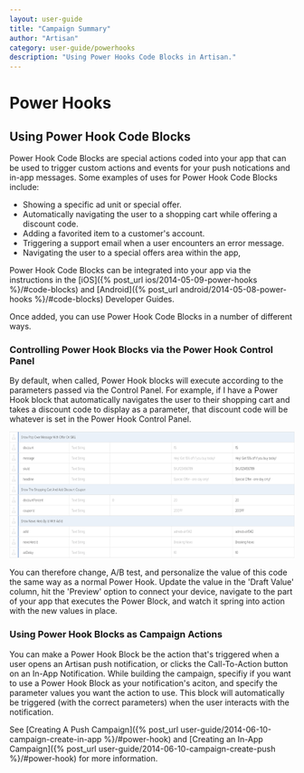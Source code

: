 ```yaml
---
layout: user-guide
title: "Campaign Summary"
author: "Artisan"
category: user-guide/powerhooks
description: "Using Power Hooks Code Blocks in Artisan."
---
```

# Power Hooks

## Using Power Hook Code Blocks

Power Hook Code Blocks are special actions coded into your app that can be used to trigger custom actions and events for your push notications and in-app messages.  Some examples of uses for Power Hook Code Blocks include:

* Showing a specific ad unit or special offer.
* Automatically navigating the user to a shopping cart while offering a discount code.
* Adding a favorited item to a customer's account.
* Triggering a support email when a user encounters an error message.
* Navigating the user to a special offers area within the app,

Power Hook Code Blocks can be integrated into your app via the instructions in the [iOS]({% post_url ios/2014-05-09-power-hooks %}/#code-blocks) and [Android]({% post_url android/2014-05-08-power-hooks %}/#code-blocks) Developer Guides.

Once added, you can use Power Hook Code Blocks in a number of different ways.

### Controlling Power Hook Blocks via the Power Hook Control Panel

By default, when called, Power Hook blocks will execute according to the parameters passed via the Control Panel.  For example, if I have a Power Hook block that automatically navigates the user to their shopping cart and takes a discount code to display as a parameter, that discount code will be whatever is set in the Power Hook Control Panel.

<img src="/images/screens/powerhooks-block-1400x445.png" height="223" width="700" alt="The Artisan Campaign In App Compose Screen - Triggers." />

You can therefore change, A/B test, and personalize the value of this code the same way as a normal Power Hook.  Update the value in the 'Draft Value' column, hit the 'Preview' option to connect your device, navigate to the part of your app that executes the Power Block, and watch it spring into action with the new values in place.

### Using Power Hook Blocks as Campaign Actions

You can make a Power Hook Block be the action that's triggered when a user opens an Artisan push notification, or clicks the Call-To-Action button on an In-App Notification.  While building the campaign, specifiy if you want to use a Power Hook Block as your notification's aciton, and specify the parameter values you want the action to use.  This block will automatically be triggered (with the correct parameters) when the user interacts with the notification.

See [Creating A Push Campaign]({% post_url user-guide/2014-06-10-campaign-create-in-app %}/#power-hook) and [Creating an In-App Campaign]({% post_url user-guide/2014-06-10-campaign-create-push %}/#power-hook) for more information.

